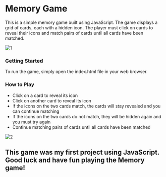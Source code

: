 # Memory Game

This is a simple memory game built using JavaScript. The game displays a grid of cards, each with a hidden icon. The player must click on cards to reveal their icons and match pairs of cards until all cards have been matched.

![1](https://drive.google.com/uc?id=1Hp90jlgDlhc3yyYbtbUvCreUqMbaN1OQ)

### Getting Started
To run the game, simply open the index.html file in your web browser.

### How to Play
- Click on a card to reveal its icon
- Click on another card to reveal its icon
- If the icons on the two cards match, the cards will stay revealed and you can continue matching
- If the icons on the two cards do not match, they will be hidden again and you must try again
- Continue matching pairs of cards until all cards have been matched

![2](https://drive.google.com/uc?id=1w8amRSYkLkSGhEDjlujzoCuYMvqCiayt)

## This game was my first project using JavaScript. Good luck and have fun playing the Memory game!

